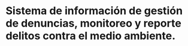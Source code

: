 # Sistema de información de gestión de denuncias, monitoreo y reporte delitos contra el medio ambiente.


